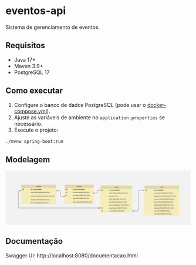 # eventos-api

Sistema de gerenciamento de eventos.

## Requisitos

- Java 17+
- Maven 3.9+
- PostgreSQL 17

## Como executar

1. Configure o banco de dados PostgreSQL (pode usar o [docker-compose.yml](docker-compose.yml)).
2. Ajuste as variáveis de ambiente no `application.properties` se necessário.
3. Execute o projeto:

```sh
./mvnw spring-boot:run
```

## Modelagem

![Modelagem](./docs/MER.jpg)

## Documentação

Swagger UI: http://localhost:8080/documentacao.html